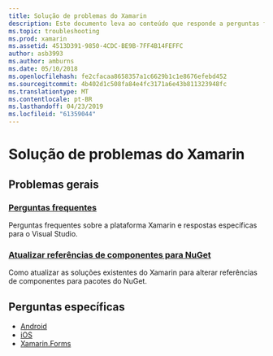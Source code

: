 ```yaml
---
title: Solução de problemas do Xamarin
description: Este documento leva ao conteúdo que responde a perguntas frequentes sobre o desenvolvimento do Xamarin, descreve como atualizar referências de componentes para NuGet, discute as opções de suporte e Encontre respostas para perguntas específicas do produto.
ms.topic: troubleshooting
ms.prod: xamarin
ms.assetid: 4513D391-9850-4CDC-BE9B-7FF4B14FEFFC
author: asb3993
ms.author: amburns
ms.date: 05/10/2018
ms.openlocfilehash: fe2cfacaa8658357a1c6629b1c1e8676efebd452
ms.sourcegitcommit: 4b402d1c508fa84e4fc3171a6e43b811323948fc
ms.translationtype: MT
ms.contentlocale: pt-BR
ms.lasthandoff: 04/23/2019
ms.locfileid: "61359044"
---
```

# <a name="xamarin-troubleshooting"></a>Solução de problemas do Xamarin

## <a name="general-issues"></a>Problemas gerais

### <a name="frequently-asked-questionsquestionsindexmd"></a>[Perguntas frequentes](questions/index.md)

Perguntas frequentes sobre a plataforma Xamarin e respostas específicas para o Visual Studio.

### <a name="updating-component-references-to-nugetcomponent-nugetmd"></a>[Atualizar referências de componentes para NuGet](component-nuget.md)

Como atualizar as soluções existentes do Xamarin para alterar referências de componentes para pacotes do NuGet.

## <a name="product-specific-questions"></a>Perguntas específicas

- [Android](~/android/troubleshooting/questions/index.md)
- [iOS](~/ios/troubleshooting/questions/index.md)
- [Xamarin.Forms](~/xamarin-forms/troubleshooting/questions/index.md)
